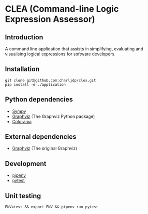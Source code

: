 # CLEA (Command-line Logic Expression Assessor)
## Introduction
A command line application that assists in simplifying, evaluating and visualising logical expressions for software developers.

## Installation
```
git clone git@github.com:charljdp/clea.git
pip install -e ./application
```

## Python dependencies
- [Sympy](https://www.sympy.org/)
- [Graphviz](https://graphviz.readthedocs.io) (The Graphviz Python package)
- [Colorama](https://github.com/tartley/colorama)

## External dependencies
- [Graphviz](https://www.graphviz.org/) (The original Graphviz)

## Development
- [pipenv](https://pipenv.pypa.io/)
- [pytest](https://docs.pytest.org/)

## Unit testing
```
ENV=test && export ENV && pipenv run pytest
```